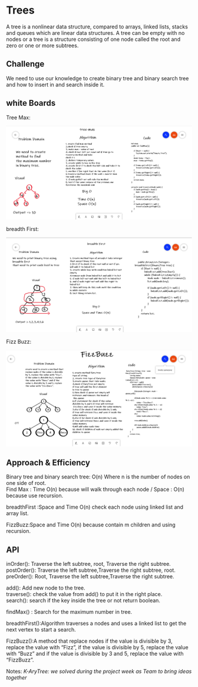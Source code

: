 # Trees
A tree is a nonlinear data structure, compared to arrays, linked lists, stacks and queues which are linear data structures. A tree can be empty with no nodes or a tree is a structure consisting of one node called the root and zero or one or more subtrees.

## Challenge
We need to use our knowledge to create binary tree and binary search tree and how to insert in and search inside it.

## white Boards
Tree Max:

![](trees/img/c16.png)

breadth First:

![](trees/img/c17.png)

Fizz Buzz:

![](trees/img/c18.png)

## Approach & Efficiency
Binary tree and binary search tree: O(n) Where n is the number of nodes on one side of root.<br>
Find Max : Time O(n) because will walk through each node / Space : O(n) because use recursion.

breadthFirst :Space and Time O(n) check each node using linked list and array list.

FizzBuzz:Space and Time O(n) because contain m children and using recursion.
## API
inOrder(): Traverse the left subtree, root, Traverse the right subtree.<br>
postOrder(): Traverse the left subtree,Traverse the right subtree, root.<br>
preOrder(): Root, Traverse the left subtree,Traverse the right subtree.<br>

add(): Add new node to the tree.<br>
traverse(): check the value from add() to put it in the right place.<br>
search(): search if the key inside the tree or not return boolean.<br>

findMax() : Search for the maximum number in tree.

breadthFirst():Algorithm traverses a nodes and uses a linked list to get the next vertex to start a search.

FizzBuzz():A method that replace nodes if the value is divisible by 3, replace the value with “Fizz”, if the value is divisible by 5, replace the value with “Buzz” and if the value is divisible by 3 and 5, replace the value with “FizzBuzz”.


Notes:
*K-AryTree: we solved during the project week as Team to bring ideas together*